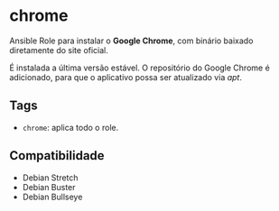 # chrome

Ansible Role para instalar o **Google Chrome**, com binário baixado diretamente
do site oficial.

É instalada a última versão estável. O repositório do Google Chrome é
adicionado, para que o aplicativo possa ser atualizado via _apt_.

## Tags

- `chrome`: aplica todo o role.

## Compatibilidade

- Debian Stretch
- Debian Buster
- Debian Bullseye
